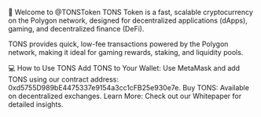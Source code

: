 👋 Welcome to @TONSToken
TONS Token is a fast, scalable cryptocurrency on the Polygon network, designed for decentralized applications (dApps), gaming, and decentralized finance (DeFi).

TONS provides quick, low-fee transactions powered by the Polygon network, making it ideal for gaming rewards, staking, and liquidity pools.

💻 How to Use TONS
Add TONS to Your Wallet: Use MetaMask and add TONS using our contract address: 0xd5755D989bE4475337e9154a3cc1cFB25e930e7e.
Buy TONS: Available on decentralized exchanges.
Learn More: Check out our Whitepaper for detailed insights.
